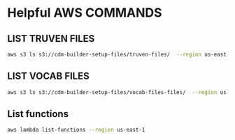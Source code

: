 # Helpful AWS COMMANDS
## LIST TRUVEN FILES
``` sh
aws s3 ls s3://cdm-builder-setup-files/truven-files/  --region us-east-1
```
## LIST VOCAB FILES
``` sh
aws s3 ls s3://cdm-builder-setup-files/vocab-files-files/  --region us-east-1
```
## List functions
``` sh
aws lambda list-functions --region us-east-1
```